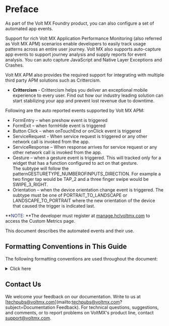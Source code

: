 # Preface

As part of the Volt MX Foundry product, you can also configure a set of automated app events.

Support for rich Volt MX Application Performance Monitoring (also referred as Volt MX APM) scenarios enable developers to easily track usage patterns across an entire user journey. Volt MX also supports auto-capture app events to support journey analysis and supply reports for event analysis. You can auto capture JavaScript and Native Layer Exceptions and Crashes.

Volt MX APM also provides the required support for integrating with multiple third party APM solutions such as Crittercism.

*   **Crittercism** - Crittercism helps you deliver an exceptional mobile experience to every user. Find out how our industry leading solution can start stabilizing your app and prevent lost revenue due to downtime.

Following are the auto reported events supported by Volt MX APM:

*   FormEntry – when preshow event is triggered
*   FormExit – when formHide event is triggered
*   Button Click – when onTouchEnd or onClick event is triggered
*   ServiceRequest - When service request is triggered or any other network call is invoked from the app.
*   ServiceResponse – When response arrives for service request or any other network call is invoked from the app.
*   Gesture – <span></span> when a gesture event is triggered. This will tracked only for a widget that has a function configured to act on that gesture.  
    The subtype will follow the patternGESTURETYPE_NUMBEROFINPUTS_DIRECTION. For example a two finger tap would be TAP_2 and a three finger swipe would be SWIPE_3_RIGHT.
*   Orientation – when the device orientation change event is triggered. The subtype must be one of PORTRAIT_TO_LANDSCAPE or LANDSCAPE_TO_PORTRAIT where the new orientation of the device that caused the trigger is indicated last.

<span class="autonumber"><span>**<span style="color: #293276;" class="mcFormatColor">NOTE:</span> **</span></span>The developer must register at [manage.hclvoltmx.com](https://manage.hclvoltmx.com/) to access the Custom Metrics page.

This document describes the automated events and their use.

## <a name="Typograp"></a>Formatting Conventions in This Guide

The following formatting conventions are used throughout the document:

<details close markdown="block"><summary>Click here</summary>
<table>
<tr>
<th>Conventions</th>
<th>Explanation</th>
</tr>
<tr>
<td><code>Monospace</code></td>
<td>
<ul>
<li>User input text, system prompts, and responses</li>
<li>File path</li>
<li>Commands</li>
<li>Program code</li>
<li>File names</li>
</ul>
</td>
</tr>
<tr>
<td><em>Italic</em></td>
<td>
<ul>
<li>Emphasis</li>
<li>Names of books and documents</li>
<li>New terminology</li>
</ul>
</td>
</tr>
<tr>
<td><strong>Bold</strong></td>
<td>
<ul>
<li>Windows</li>
<li>Menus</li>
<li>Buttons</li>
<li>Icons</li>
<li>Fields</li>
<li>Tabs</li>
<li>Folders</li>
</ul>
</td>
</tr>
<tr>
<td>
<a href="#">URL</a>
</td>
<td>
<ul>
Active link to a URL.
</ul>
</td>
</tr>
<tr>
<td>
<blockquote>
<em>Note:</em>
</blockquote>
</td>
<td>
<ul>
Provides helpful hints or additional information.
</ul>
</td>
</tr>
<tr>
<td>
<blockquote style="color:orange;">
<em>Important:</em>
</blockquote>
</td>
<td>
<ul>
Highlights actions or information that might cause problems to systems or data
</ul>
</td>
</tr>
</table>  
</details>  


## Contact Us

We welcome your feedback on our documentation. Write to us at [techpubs@voltmx.com](mailto:techpubs@voltmx.com?subject=Documentation Feedback). For technical questions, suggestions, and comments, or to report problems on VoltMX's product line, contact [support@voltmx.com](mailto:support@voltmx.com).



<!-- For technical questions, suggestions and comments, or to report problems on the Volt MX product line, contact [support.hcltechsw.com](https://support.hcltechsw.com/). -->